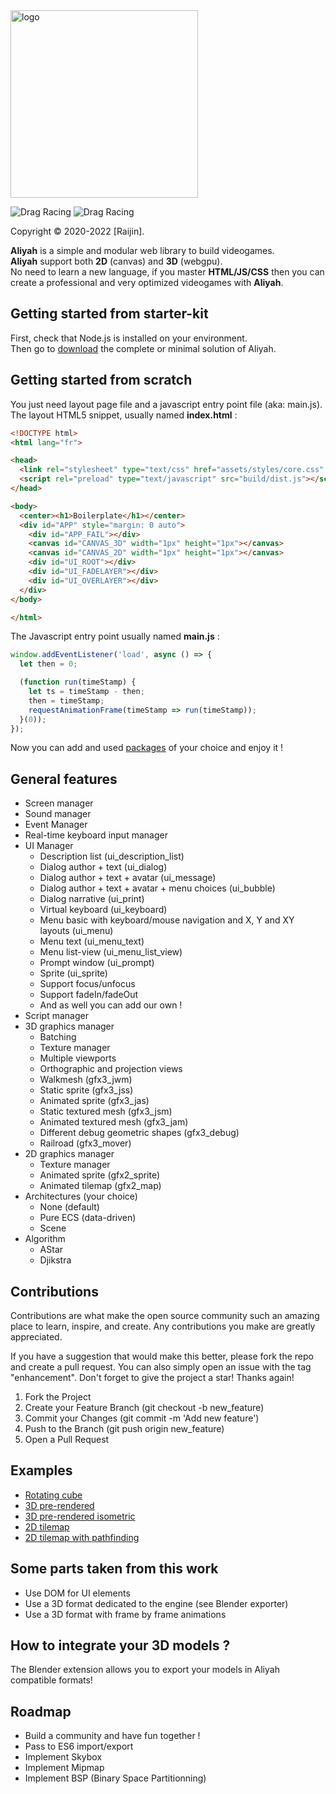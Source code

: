 <img src="https://sprightly-beijinho.netlify.app/assets/images/logo-9849da864a27064e12d65e3ceffb5488.jpg" alt="logo" width="300"/>

![Drag Racing](https://img.shields.io/badge/lang-javascript-f39f37) ![Drag Racing](https://img.shields.io/badge/release-v1.0.0-blue)

Copyright © 2020-2022 [Raijin].

**Aliyah** is a simple and modular web library to build videogames.    
**Aliyah** support both **2D** (canvas) and **3D** (webgpu).    
No need to learn a new language, if you master **HTML/JS/CSS** then you can create a professional and very optimized videogames with **Aliyah**.

## Getting started from starter-kit
First, check that Node.js is installed on your environment.    
Then go to [download](https://sprightly-beijinho.netlify.app/download) the complete or minimal solution of Aliyah.    

## Getting started from scratch
You just need layout page file and a javascript entry point file (aka: main.js).   
The layout HTML5 snippet, usually named **index.html** :
```html
<!DOCTYPE html>
<html lang="fr">

<head>
  <link rel="stylesheet" type="text/css" href="assets/styles/core.css" />
  <script rel="preload" type="text/javascript" src="build/dist.js"></script>
</head>

<body>
  <center><h1>Boilerplate</h1></center>
  <div id="APP" style="margin: 0 auto">
    <div id="APP_FAIL"></div>
    <canvas id="CANVAS_3D" width="1px" height="1px"></canvas>
    <canvas id="CANVAS_2D" width="1px" height="1px"></canvas>
    <div id="UI_ROOT"></div>
    <div id="UI_FADELAYER"></div>
    <div id="UI_OVERLAYER"></div>
  </div>
</body>

</html>
```
The Javascript entry point usually named **main.js** :
```js
window.addEventListener('load', async () => {
  let then = 0;

  (function run(timeStamp) {
    let ts = timeStamp - then;
    then = timeStamp;
    requestAnimationFrame(timeStamp => run(timeStamp));
  }(0));
});
```

Now you can add and used [packages](https://sprightly-beijinho.netlify.app/download) of your choice and enjoy it !

## General features
- Screen manager
- Sound manager
- Event Manager
- Real-time keyboard input manager
- UI Manager
    - Description list (ui_description_list)
    - Dialog author + text (ui_dialog)
    - Dialog author + text + avatar (ui_message)
    - Dialog author + text + avatar + menu choices (ui_bubble)
    - Dialog narrative (ui_print)
    - Virtual keyboard (ui_keyboard)
    - Menu basic with keyboard/mouse navigation and X, Y and XY layouts (ui_menu)
    - Menu text (ui_menu_text)
    - Menu list-view (ui_menu_list_view)
    - Prompt window (ui_prompt)
    - Sprite (ui_sprite)
    - Support focus/unfocus
    - Support fadeIn/fadeOut
    - And as well you can add our own !
- Script manager
- 3D graphics manager
    - Batching
    - Texture manager
    - Multiple viewports
    - Orthographic and projection views
    - Walkmesh (gfx3_jwm)
    - Static sprite (gfx3_jss)
    - Animated sprite (gfx3_jas)
    - Static textured mesh (gfx3_jsm)
    - Animated textured mesh (gfx3_jam)
    - Different debug geometric shapes (gfx3_debug)
    - Railroad (gfx3_mover)
- 2D graphics manager
    - Texture manager
    - Animated sprite (gfx2_sprite)
    - Animated tilemap (gfx2_map)
- Architectures (your choice)
    - None (default)
    - Pure ECS (data-driven)
    - Scene
- Algorithm
    - AStar
    - Djikstra

## Contributions
Contributions are what make the open source community such an amazing place to learn, inspire, and create. Any contributions you make are greatly appreciated.

If you have a suggestion that would make this better, please fork the repo and create a pull request. You can also simply open an issue with the tag "enhancement". Don't forget to give the project a star! Thanks again!    

1. Fork the Project
2. Create your Feature Branch (git checkout -b new_feature)
3. Commit your Changes (git commit -m 'Add new feature')
4. Push to the Branch (git push origin new_feature)
5. Open a Pull Request

## Examples
- [Rotating cube](https://sprightly-beijinho.netlify.app/samples/rotating-cube/)
- [3D pre-rendered](https://sprightly-beijinho.netlify.app/samples/prerendered/)
- [3D pre-rendered isometric](https://sprightly-beijinho.netlify.app/samples/prerendered-isometric/)
- [2D tilemap](https://sprightly-beijinho.netlify.app/samples/tilemap/)
- [2D tilemap with pathfinding](https://sprightly-beijinho.netlify.app/samples/tilemap-pathfinding/)

## Some parts taken from this work
- Use DOM for UI elements
- Use a 3D format dedicated to the engine (see Blender exporter)
- Use a 3D format with frame by frame animations

## How to integrate your 3D models ?
The Blender extension allows you to export your models in Aliyah compatible formats!

## Roadmap
- Build a community and have fun together !
- Pass to ES6 import/export
- Implement Skybox
- Implement Mipmap
- Implement BSP (Binary Space Partitionning)
